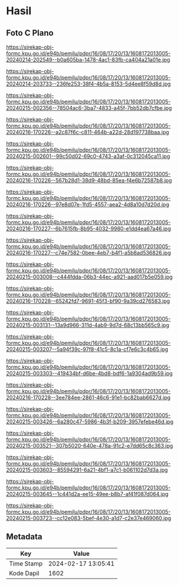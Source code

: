 # Hasil

## Foto C Plano

https://sirekap-obj-formc.kpu.go.id/e94b/pemilu/pdpr/16/08/17/20/13/1608172013005-20240214-202549--b0a605ba-1478-4ac1-83fb-ca404a21a01e.jpg

https://sirekap-obj-formc.kpu.go.id/e94b/pemilu/pdpr/16/08/17/20/13/1608172013005-20240214-203733--236fe253-38f4-4b5a-8153-5d4ee8f59d8d.jpg

https://sirekap-obj-formc.kpu.go.id/e94b/pemilu/pdpr/16/08/17/20/13/1608172013005-20240215-002356--78504ac6-3ba7-4833-a45f-7bb52db7cfbe.jpg

https://sirekap-obj-formc.kpu.go.id/e94b/pemilu/pdpr/16/08/17/20/13/1608172013005-20240216-170226--a2c87f6c-c811-464b-a22d-28d197738baa.jpg

https://sirekap-obj-formc.kpu.go.id/e94b/pemilu/pdpr/16/08/17/20/13/1608172013005-20240215-002601--99c50d02-69c0-4743-a3af-0c312045ca11.jpg

https://sirekap-obj-formc.kpu.go.id/e94b/pemilu/pdpr/16/08/17/20/13/1608172013005-20240216-170226--567b28d1-38d9-48bd-85ea-f4e6b72587b8.jpg

https://sirekap-obj-formc.kpu.go.id/e94b/pemilu/pdpr/16/08/17/20/13/1608172013005-20240216-170226--97e8d07e-1fd5-4557-aea2-4d8a10d7d20d.jpg

https://sirekap-obj-formc.kpu.go.id/e94b/pemilu/pdpr/16/08/17/20/13/1608172013005-20240216-170227--6b7615fb-8b95-4032-9980-e1dd4ea67a46.jpg

https://sirekap-obj-formc.kpu.go.id/e94b/pemilu/pdpr/16/08/17/20/13/1608172013005-20240216-170227--c74e7582-0bee-4eb7-b4f1-a5b8ad536826.jpg

https://sirekap-obj-formc.kpu.go.id/e94b/pemilu/pdpr/16/08/17/20/13/1608172013005-20240215-003008--c444fdda-06b3-44ec-a921-aad017b5e059.jpg

https://sirekap-obj-formc.kpu.go.id/e94b/pemilu/pdpr/16/08/17/20/13/1608172013005-20240216-170228--65242fd7-9691-45f3-bf90-9a39cd276583.jpg

https://sirekap-obj-formc.kpu.go.id/e94b/pemilu/pdpr/16/08/17/20/13/1608172013005-20240215-003131--13a9d966-311d-4ab9-9d7d-68c13bb565c9.jpg

https://sirekap-obj-formc.kpu.go.id/e94b/pemilu/pdpr/16/08/17/20/13/1608172013005-20240215-003207--5a94f39c-97f8-41c5-8c1a-cf7e6c3c4b65.jpg

https://sirekap-obj-formc.kpu.go.id/e94b/pemilu/pdpr/16/08/17/20/13/1608172013005-20240215-003303--419434bf-d6be-4bd8-bdf6-1a9304ad9b59.jpg

https://sirekap-obj-formc.kpu.go.id/e94b/pemilu/pdpr/16/08/17/20/13/1608172013005-20240216-170228--3ee784ee-2861-46c6-91e1-bc82bab6627d.jpg

https://sirekap-obj-formc.kpu.go.id/e94b/pemilu/pdpr/16/08/17/20/13/1608172013005-20240215-003426--6a280c47-5986-4b3f-b209-3957efebe46d.jpg

https://sirekap-obj-formc.kpu.go.id/e94b/pemilu/pdpr/16/08/17/20/13/1608172013005-20240215-003521--307b5020-640e-478a-91c2-e7dd65c8c363.jpg

https://sirekap-obj-formc.kpu.go.id/e94b/pemilu/pdpr/16/08/17/20/13/1608172013005-20240215-003603--85594291-6a21-4bf1-a7c1-b061102d7d3a.jpg

https://sirekap-obj-formc.kpu.go.id/e94b/pemilu/pdpr/16/08/17/20/13/1608172013005-20240215-003645--1c441d2a-ee15-49ee-b8b7-af41f087d064.jpg

https://sirekap-obj-formc.kpu.go.id/e94b/pemilu/pdpr/16/08/17/20/13/1608172013005-20240215-003723--cc12e083-5bef-4e30-a1d7-c2e37e469060.jpg


## Metadata

| Key        | Value               |
| ---------- | ------------------- |
| Time Stamp | 2024-02-17 13:05:41 |
| Kode Dapil | 1602                |



